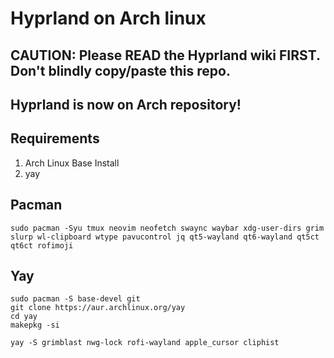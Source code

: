 # Hyprland on Arch linux

## CAUTION: Please READ the Hyprland wiki FIRST. Don't blindly copy/paste this repo.

## Hyprland is now on Arch repository!

## Requirements
1. Arch Linux Base Install
2. yay

## Pacman

```
sudo pacman -Syu tmux neovim neofetch swaync waybar xdg-user-dirs grim slurp wl-clipboard wtype pavucontrol jq qt5-wayland qt6-wayland qt5ct qt6ct rofimoji
```

## Yay

```
sudo pacman -S base-devel git
git clone https://aur.archlinux.org/yay
cd yay
makepkg -si
```

```
yay -S grimblast nwg-lock rofi-wayland apple_cursor cliphist
```
